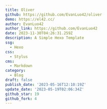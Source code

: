 ```yaml
---
title: Oliver
github: https://github.com/EvanLuo42/oliver
demo: https://el42.cc/
author: EvanLuo42
author_link: https://github.com/EvanLuo42
date: 2023-11-30T04:26:31.259Z
description: A Simple Hexo Template
ssg:
  - Hexo
css:
  - Stylus
cms:
  - Markdown
category:
  - Blog
draft: false
publish_date: '2023-05-16T12:10:19Z'
update_date: '2023-05-19T02:06:34Z'
github_star: 19
github_fork: 4
---
```

